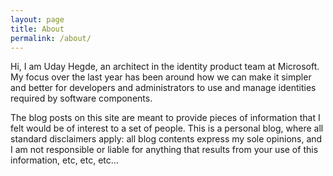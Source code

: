 ```yaml
---
layout: page
title: About
permalink: /about/
---
```


Hi, I am Uday Hegde, an architect in the identity product team at Microsoft. My focus over the last year has been around how we can make it simpler and better for developers and administrators to use and manage identities required by software components.

The blog posts on this site are meant to provide pieces of information that I felt would be of interest to a set of people. This is a personal blog, where all standard disclaimers apply: all blog contents express my sole opinions, and I am not responsible or liable for anything that results from your use of this information, etc, etc, etc...